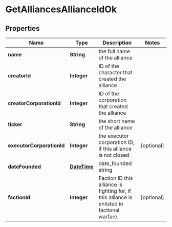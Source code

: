 
# GetAlliancesAllianceIdOk

## Properties
Name | Type | Description | Notes
------------ | ------------- | ------------- | -------------
**name** | **String** | the full name of the alliance | 
**creatorId** | **Integer** | ID of the character that created the alliance | 
**creatorCorporationId** | **Integer** | ID of the corporation that created the alliance | 
**ticker** | **String** | the short name of the alliance | 
**executorCorporationId** | **Integer** | the executor corporation ID, if this alliance is not closed |  [optional]
**dateFounded** | [**DateTime**](DateTime.md) | date_founded string | 
**factionId** | **Integer** | Faction ID this alliance is fighting for, if this alliance is enlisted in factional warfare |  [optional]



